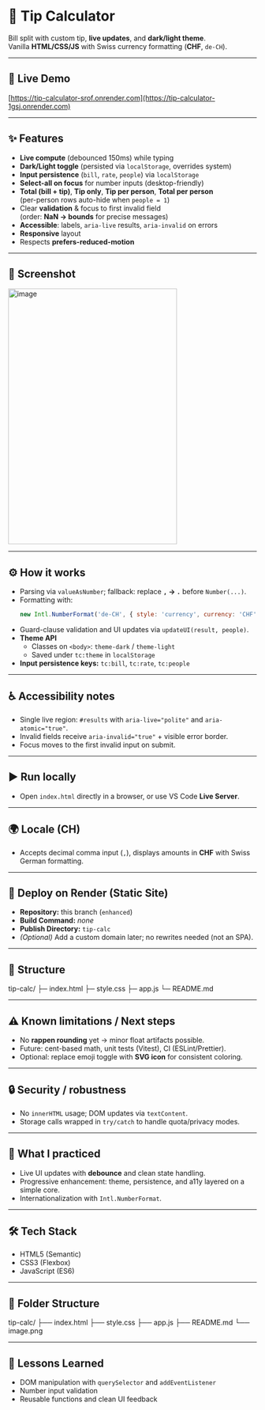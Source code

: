 # 🧮 Tip Calculator

Bill split with custom tip, **live updates**, and **dark/light theme**.  
Vanilla **HTML/CSS/JS** with Swiss currency formatting (**CHF**, `de-CH`).

---

## 🚀 Live Demo  
[https://tip-calculator-srof.onrender.com](https://tip-calculator-1gsj.onrender.com)

---

## ✨ Features
- **Live compute** (debounced 150ms) while typing
- **Dark/Light toggle** (persisted via `localStorage`, overrides system)
- **Input persistence** (`bill`, `rate`, `people`) via `localStorage`
- **Select-all on focus** for number inputs (desktop-friendly)
- **Total (bill + tip)**, **Tip only**, **Tip per person**, **Total per person**  
  (per-person rows auto-hide when `people = 1`)
- Clear **validation** & focus to first invalid field  
  (order: **NaN → bounds** for precise messages)
- **Accessible**: labels, `aria-live` results, `aria-invalid` on errors
- **Responsive** layout
- Respects **prefers-reduced-motion**

---

## 📸 Screenshot  
<img width="342" height="517" alt="image" src="https://github.com/user-attachments/assets/21ffc797-2cf0-488d-970e-7e51402d614b" />

---

## ⚙️ How it works
- Parsing via `valueAsNumber`; fallback: replace **`,` -> `.`** before `Number(...)`.
- Formatting with:
  ```js
  new Intl.NumberFormat('de-CH', { style: 'currency', currency: 'CHF' });
- Guard-clause validation and UI updates via `updateUI(result, people)`.
- **Theme API**
  - Classes on `<body>`: `theme-dark` / `theme-light`
  - Saved under `tc:theme` in `localStorage`
- **Input persistence keys:** `tc:bill`, `tc:rate`, `tc:people`

---

## ♿ Accessibility notes
- Single live region: `#results` with `aria-live="polite"` and `aria-atomic="true"`.
- Invalid fields receive `aria-invalid="true"` + visible error border.
- Focus moves to the first invalid input on submit.

---

## ▶️ Run locally
- Open `index.html` directly in a browser, or use VS Code **Live Server**.

---

## 🌍 Locale (CH)
- Accepts decimal comma input (`,`), displays amounts in **CHF** with Swiss German formatting.

---

## 🚀 Deploy on Render (Static Site)
- **Repository:** this branch (`enhanced`)
- **Build Command:** _none_
- **Publish Directory:** `tip-calc`
- *(Optional)* Add a custom domain later; no rewrites needed (not an SPA).

---

## 📁 Structure
tip-calc/
├─ index.html
├─ style.css
├─ app.js
└─ README.md

---

## ⚠️ Known limitations / Next steps
- No **rappen rounding** yet -> minor float artifacts possible.
- Future: cent-based math, unit tests (Vitest), CI (ESLint/Prettier).
- Optional: replace emoji toggle with **SVG icon** for consistent coloring.

---

## 🔒 Security / robustness
- No `innerHTML` usage; DOM updates via `textContent`.
- Storage calls wrapped in `try/catch` to handle quota/privacy modes.

---

## 🧠 What I practiced
- Live UI updates with **debounce** and clean state handling.
- Progressive enhancement: theme, persistence, and a11y layered on a simple core.
- Internationalization with `Intl.NumberFormat`.

---

## 🛠️ Tech Stack
- HTML5 (Semantic)
- CSS3 (Flexbox)
- JavaScript (ES6)

---

## 📂 Folder Structure
tip-calc/
├── index.html
├── style.css
├── app.js
├── README.md
└── image.png

---

## 🧠 Lessons Learned
- DOM manipulation with `querySelector` and `addEventListener`
- Number input validation
- Reusable functions and clean UI feedback
